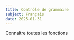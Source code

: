 ```yaml
---
title: Contrôle de grammaire
subject: Français
date: 2025-01-31
---
```


Connaître toutes les fonctions
